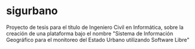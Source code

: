 sigurbano
=========

Proyecto de tesis para el título de Ingeniero Civil en Informática, sobre la creación de una plataforma bajo el nombre "Sistema de Información Geográfico para el monitoreo del Estado Urbano utilizando Software Libre"